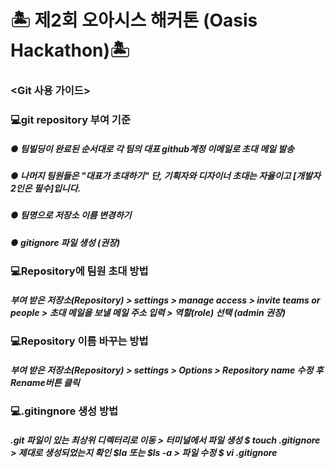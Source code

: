 # 🏝 제2회 오아시스 해커톤 (Oasis Hackathon)🏝
### <Git 사용 가이드>


### 💻git repository 부여 기준
##### ● 팀빌딩이 완료된 순서대로 각 팀의 대표 github계정 이메일로 초대 메일 발송
##### ● 나머지 팀원들은 "대표가 초대하기" 단, 기획자와 디자이너 초대는 자율이고 [개발자 2인은 필수]입니다.
##### ● 팀명으로 저장소 이름 변경하기
##### ● gitignore 파일 생성 (권장)


### 💻Repository에 팀원 초대 방법
##### 부여 받은 저장소(Repository) > settings > manage access > invite teams or people > 초대 메일을 보낼 메일 주소 입력 > 역할(role) 선택 (admin 권장)


### 💻Repository 이름 바꾸는 방법
##### 부여 받은 저장소(Repository) > settings > Options > Repository name 수정 후 Rename버튼 클릭


### 💻.gitingnore 생성 방법
##### .git 파일이 있는 최상위 디렉터리로 이동 > 터미널에서 파일 생성 $ touch .gitignore > 제대로 생성되었는지 확인 $la 또는 $ls -a > 파일 수정 $ vi .gitignore
